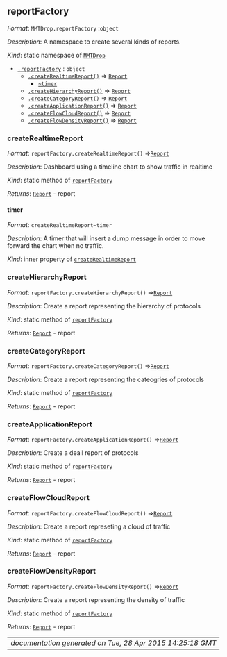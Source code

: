 ## reportFactory

*Format*: `MMTDrop.reportFactory` :`object`



*Description*: A namespace to create several kinds of reports.

*Kind*: static namespace of [`MMTDrop`](typedef#markdown-header-mmtdrop)  


* [`.reportFactory`](#markdown-header-reportfactory) : `object`
    * [`.createRealtimeReport()`](#markdown-header-createrealtimereport) ⇒ [`Report`](Report)
        * [`~timer`](#markdown-header-timer)
    * [`.createHierarchyReport()`](#markdown-header-createhierarchyreport) ⇒ [`Report`](Report)
    * [`.createCategoryReport()`](#markdown-header-createcategoryreport) ⇒ [`Report`](Report)
    * [`.createApplicationReport()`](#markdown-header-createapplicationreport) ⇒ [`Report`](Report)
    * [`.createFlowCloudReport()`](#markdown-header-createflowcloudreport) ⇒ [`Report`](Report)
    * [`.createFlowDensityReport()`](#markdown-header-createflowdensityreport) ⇒ [`Report`](Report)


### createRealtimeReport

*Format*: `reportFactory.createRealtimeReport()` ⇒[`Report`](Report)

*Description*: Dashboard using a timeline chart to show traffic in realtime

*Kind*: static method of [`reportFactory`](reportFactory)  


*Returns*: [`Report`](Report) - report  

#### timer

*Format*: `createRealtimeReport~timer`

*Description*: A timer that will insert a dump message in order to move forward the chart when no traffic.

*Kind*: inner property of [`createRealtimeReport`](reportFactory#markdown-header-createrealtimereport)  


### createHierarchyReport

*Format*: `reportFactory.createHierarchyReport()` ⇒[`Report`](Report)

*Description*: Create a report representing the hierarchy of protocols

*Kind*: static method of [`reportFactory`](reportFactory)  


*Returns*: [`Report`](Report) - report  

### createCategoryReport

*Format*: `reportFactory.createCategoryReport()` ⇒[`Report`](Report)

*Description*: Create a report representing the cateogries of protocols

*Kind*: static method of [`reportFactory`](reportFactory)  


*Returns*: [`Report`](Report) - report  

### createApplicationReport

*Format*: `reportFactory.createApplicationReport()` ⇒[`Report`](Report)

*Description*: Create a deail report of protocols

*Kind*: static method of [`reportFactory`](reportFactory)  


*Returns*: [`Report`](Report) - report  

### createFlowCloudReport

*Format*: `reportFactory.createFlowCloudReport()` ⇒[`Report`](Report)

*Description*: Create a report represeting a cloud of traffic

*Kind*: static method of [`reportFactory`](reportFactory)  


*Returns*: [`Report`](Report) - report  

### createFlowDensityReport

*Format*: `reportFactory.createFlowDensityReport()` ⇒[`Report`](Report)

*Description*: Create a report representing the density of traffic

*Kind*: static method of [`reportFactory`](reportFactory)  


*Returns*: [`Report`](Report) - report  

|                                                           |
|----------------------------------------------------------:|
|*documentation generated on Tue, 28 Apr 2015 14:25:18 GMT*|